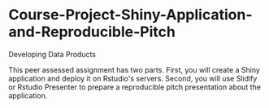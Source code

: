 # Course-Project-Shiny-Application-and-Reproducible-Pitch
Developing Data Products

This peer assessed assignment has two parts. First, you will create a Shiny application and deploy it on Rstudio's servers. Second, you will use Slidify or Rstudio Presenter to prepare a reproducible pitch presentation about the application.
